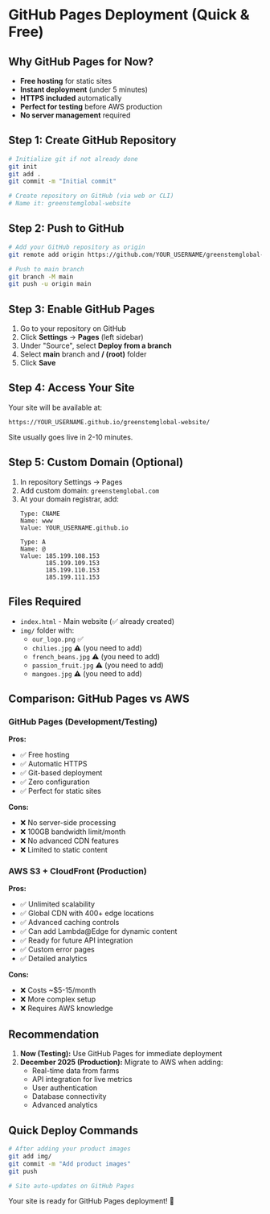 # GitHub Pages Deployment (Quick & Free)

## Why GitHub Pages for Now?
- **Free hosting** for static sites
- **Instant deployment** (under 5 minutes)
- **HTTPS included** automatically
- **Perfect for testing** before AWS production
- **No server management** required

## Step 1: Create GitHub Repository
```bash
# Initialize git if not already done
git init
git add .
git commit -m "Initial commit"

# Create repository on GitHub (via web or CLI)
# Name it: greenstemglobal-website
```

## Step 2: Push to GitHub
```bash
# Add your GitHub repository as origin
git remote add origin https://github.com/YOUR_USERNAME/greenstemglobal-website.git

# Push to main branch
git branch -M main
git push -u origin main
```

## Step 3: Enable GitHub Pages
1. Go to your repository on GitHub
2. Click **Settings** → **Pages** (left sidebar)
3. Under "Source", select **Deploy from a branch**
4. Select **main** branch and **/ (root)** folder
5. Click **Save**

## Step 4: Access Your Site
Your site will be available at:
```
https://YOUR_USERNAME.github.io/greenstemglobal-website/
```

Site usually goes live in 2-10 minutes.

## Step 5: Custom Domain (Optional)
1. In repository Settings → Pages
2. Add custom domain: `greenstemglobal.com`
3. At your domain registrar, add:
   ```
   Type: CNAME
   Name: www
   Value: YOUR_USERNAME.github.io
   
   Type: A
   Name: @
   Value: 185.199.108.153
          185.199.109.153
          185.199.110.153
          185.199.111.153
   ```

## Files Required
- `index.html` - Main website (✅ already created)
- `img/` folder with:
  - `our_logo.png` ✅
  - `chilies.jpg` ⚠️ (you need to add)
  - `french_beans.jpg` ⚠️ (you need to add)
  - `passion_fruit.jpg` ⚠️ (you need to add)
  - `mangoes.jpg` ⚠️ (you need to add)

## Comparison: GitHub Pages vs AWS

### GitHub Pages (Development/Testing)
**Pros:**
- ✅ Free hosting
- ✅ Automatic HTTPS
- ✅ Git-based deployment
- ✅ Zero configuration
- ✅ Perfect for static sites

**Cons:**
- ❌ No server-side processing
- ❌ 100GB bandwidth limit/month
- ❌ No advanced CDN features
- ❌ Limited to static content

### AWS S3 + CloudFront (Production)
**Pros:**
- ✅ Unlimited scalability
- ✅ Global CDN with 400+ edge locations
- ✅ Advanced caching controls
- ✅ Can add Lambda@Edge for dynamic content
- ✅ Ready for future API integration
- ✅ Custom error pages
- ✅ Detailed analytics

**Cons:**
- ❌ Costs ~$5-15/month
- ❌ More complex setup
- ❌ Requires AWS knowledge

## Recommendation
1. **Now (Testing):** Use GitHub Pages for immediate deployment
2. **December 2025 (Production):** Migrate to AWS when adding:
   - Real-time data from farms
   - API integration for live metrics
   - User authentication
   - Database connectivity
   - Advanced analytics

## Quick Deploy Commands
```bash
# After adding your product images
git add img/
git commit -m "Add product images"
git push

# Site auto-updates on GitHub Pages
```

Your site is ready for GitHub Pages deployment! 🚀